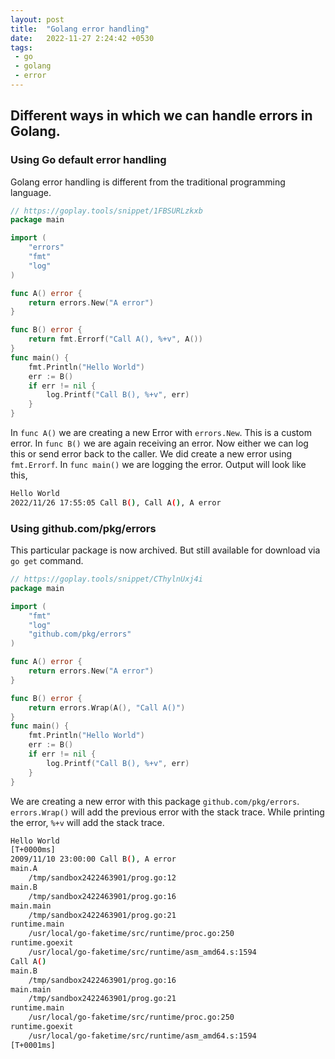 ```yaml
---
layout: post
title:  "Golang error handling"
date:   2022-11-27 2:24:42 +0530
tags:
 - go
 - golang
 - error
---
```



## Different ways in which we can handle errors in Golang.

### Using Go default error handling
Golang error handling is different from the traditional programming language.

```go
// https://goplay.tools/snippet/1FBSURLzkxb
package main

import (
	"errors"
	"fmt"
	"log"
)

func A() error {
	return errors.New("A error")
}

func B() error {
	return fmt.Errorf("Call A(), %+v", A())
}
func main() {
	fmt.Println("Hello World")
	err := B()
	if err != nil {
		log.Printf("Call B(), %+v", err)
	}
}
```

In `func A()` we are creating a new Error with `errors.New`. This is a custom error. 
In `func B()` we are again receiving an error. Now either we can log this or send error back to the caller. We did create a new error using 
`fmt.Errorf`.
In `func main()` we are logging the error.
Output will look like this,
```bash
Hello World
2022/11/26 17:55:05 Call B(), Call A(), A error
```

### Using github.com/pkg/errors
This particular package is now archived. But still available for download via `go get` command. 

```go
// https://goplay.tools/snippet/CThylnUxj4i
package main

import (
	"fmt"
	"log"
	"github.com/pkg/errors"
)

func A() error {
	return errors.New("A error")
}

func B() error {
	return errors.Wrap(A(), "Call A()")
}
func main() {
	fmt.Println("Hello World")
	err := B()
	if err != nil {
		log.Printf("Call B(), %+v", err)
	}
}
```

We are creating a new error with this package `github.com/pkg/errors`. `errors.Wrap()` will add the previous error with the stack trace.
While printing the error, `%+v` will add the stack trace.

```bash
Hello World
[T+0000ms]
2009/11/10 23:00:00 Call B(), A error
main.A
	/tmp/sandbox2422463901/prog.go:12
main.B
	/tmp/sandbox2422463901/prog.go:16
main.main
	/tmp/sandbox2422463901/prog.go:21
runtime.main
	/usr/local/go-faketime/src/runtime/proc.go:250
runtime.goexit
	/usr/local/go-faketime/src/runtime/asm_amd64.s:1594
Call A()
main.B
	/tmp/sandbox2422463901/prog.go:16
main.main
	/tmp/sandbox2422463901/prog.go:21
runtime.main
	/usr/local/go-faketime/src/runtime/proc.go:250
runtime.goexit
	/usr/local/go-faketime/src/runtime/asm_amd64.s:1594
[T+0001ms]

```
